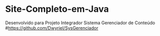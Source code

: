 # Site-Completo-em-Java
Desenvolvido para Projeto Integrador Sistema Gerenciador de Conteúdo
#https://github.com/Dwyriel/SysGerenciador
